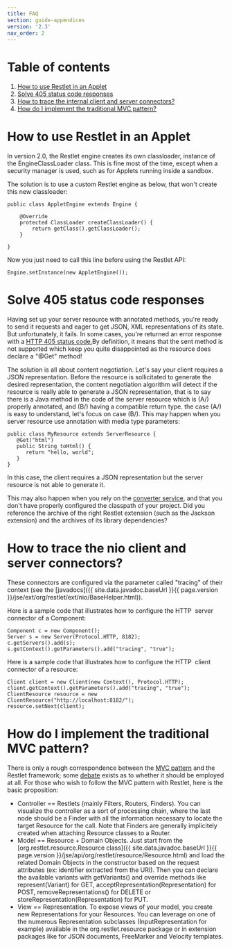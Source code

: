 ```yaml
---
title: FAQ
section: guide-appendices
version: '2.3'
nav_order: 2
---
```

# Table of contents

1.  [How to use Restlet in an Applet](#how-to-use-restlet-in-an-applet "How to use Restlet in an Applet")
2.  [Solve 405 status code responses](#solve-405-status-code-responses "Solve 405 status code responses")
3.  [How to trace the internal client and server connectors?](#how-to-trace-the-internal-client-and-server-connectors "How to trace the internal client and server connectors?")
4.  [How do I implement the traditional MVC pattern?](#how-do-i-implement-the-traditional-mvc-pattern "How do I implement the traditional MVC pattern?")


# <a name="how-to-use-restlet-in-an-applet"></a>How to use Restlet in an Applet

In version 2.0, the Restlet engine creates its own classloader, instance
of the EngineClassLoader class. This is fine most of the time, except
when a security manager is used, such as for Applets running inside a
sandbox.

The solution is to use a custom Restlet engine as below, that won't
create this new classloader:

<pre class="language-java"><code class="language-java">public class AppletEngine extends Engine {

    @Override
    protected ClassLoader createClassLoader() {
        return getClass().getClassLoader();
    }

}
</code></pre>

Now you just need to call this line before using the Restlet API:

<pre class="language-java"><code class="language-java">Engine.setInstance(new AppletEngine());
</code></pre>

# <a name="solve-405-status-code-responses"></a>Solve 405 status code responses

Having set up your server resource with annotated methods, you're ready
to send it requests and eager to get JSON, XML representations of its
state. But unfortunately, it fails. In some cases, you're returned an
error response with a [HTTP 405 status
code.](http://www.w3.org/Protocols/rfc2616/rfc2616-sec10.html#sec10.4.6)By
definition, it means that the sent method is not supported which keep
you quite disappointed as the resource does declare a "@Get" method!

The solution is all about content negotiation. Let's say your client
requires a JSON representation. Before the resource is sollicitated to
generate the desired representation, the content negotiation algorithm
will detect if the resource is really able to generate a JSON
representation, that is to say there is a Java method in the code of the
server resource which is (A/) properly annotated, and (B/) having a
compatible return type. the case (A/) is easy to understand, let's focus
on case (B/). This may happen when you server resource use annotation
with media type parameters:

<pre class="language-java"><code class="language-java">public class MyResource extends ServerResource {
   @Get("html")
   public String toHtml() {
      return "<html><body>hello, world</body></html>";
   }
}
</code></pre>

In this case, the client requires a JSON representation but the server
resource is not able to generate it.

This may also happen when you rely on the [converter
service](../core/services/converter),
and that you don't have properly configured the classpath of your
project. Did you reference the archive of the right Restlet extension
(such as the Jackson extension) and the archives of its library
dependencies?

# <a name="how-to-trace-the-internal-client-and-server-connectors"></a>How to trace the nio client and server connectors?

These connectors are configured via the parameter called "tracing" of
their context (see the
[javadocs]({{ site.data.javadoc.baseUrl }}{{ page.version }}/jse/ext/org/restlet/ext/nio/BaseHelper.html)).

Here is a sample code that illustrates how to configure the HTTP  server
connector of a Component:

<pre class="language-java"><code class="language-java">Component c = new Component();
Server s = new Server(Protocol.HTTP, 8182);
c.getServers().add(s);
s.getContext().getParameters().add("tracing", "true");
</code></pre>

Here is a sample code that illustrates how to configure the HTTP  client
connector of a resource:

<pre class="language-java"><code class="language-java">Client client = new Client(new Context(), Protocol.HTTP);
client.getContext().getParameters().add("tracing", "true");
ClientResource resource = new ClientResource("http://localhost:8182/<resource>");
resource.setNext(client);
</code></pre>

# <a name="how-do-i-implement-the-traditional-mvc-pattern"></a>How do I implement the traditional MVC pattern?

There is only a rough correspondence between the [MVC pattern](http://en.wikipedia.org/wiki/Model-view-controller) and the Restlet framework; some [debate](http://restlet-discuss.1400322.n2.nabble.com/Restlet-MVC-td1560691.html) exists as to whether it should be employed at all. For those who wish to follow the MVC pattern with Restlet, here is the basic proposition:

 * Controller == Restlets (mainly Filters, Routers, Finders). You can visualize the controller as a sort of processing chain, where the last node should be a Finder with all the information necessary to locate the target Resource for the call. Note that Finders are generally implicitely created when attaching Resource classes to a Router.
 * Model == Resource + Domain Objects. Just start from the [org.restlet.resource.Resource class]({{ site.data.javadoc.baseUrl }}{{ page.version }}/jse/api/org/restlet/resource/Resource.html) and load the related Domain Objects in the constructor based on the request attributes (ex: identifier extracted from the URI). Then you can declare the available variants with getVariants() and override methods like represent(Variant) for GET, acceptRepresentation(Representation) for POST, removeRepresentations() for DELETE or storeRepresentation(Representation) for PUT.
 * View == Representation. To expose views of your model, you create new Representations for your Resources. You can leverage on one of the numerous Representation subclasses (InputRepresentation for example) available in the org.restlet.resource package or in extension packages like for JSON documents, FreeMarker and Velocity templates.
